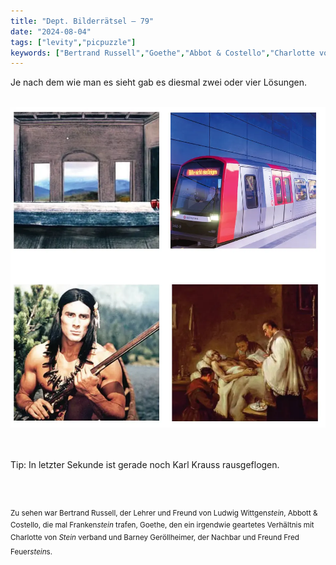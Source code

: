 ```yaml
---
title: "Dept. Bilderrätsel – 79"
date: "2024-08-04"
tags: ["levity","picpuzzle"]
keywords: ["Bertrand Russell","Goethe","Abbot & Costello","Charlotte von Stein","Frankenstein","Fred Feuerstein","Ludwig Wittgenstein"]
---
```

Je nach dem wie man es sieht gab es diesmal zwei oder vier Lösungen. 


<br/>

<img  src="/assets/img/picpuzzle/picpuzzle79.webp" alt="Bilderrätsel79">

<br/>
<br/>
<br/>

Tip: In letzter Sekunde ist gerade noch Karl Krauss rausgeflogen.

<br/>
<br/>

<sup>Zu sehen war Bertrand Russell, der Lehrer und Freund von Ludwig Wittgen<i>stein</i>, Abbott & Costello, die mal Franken<i>stein</i> trafen, Goethe, den ein irgendwie geartetes Verhältnis mit Charlotte von <i>Stein</i> verband und Barney Geröllheimer, der Nachbar und Freund Fred Feuer<i>stein</i>s.
<sup>